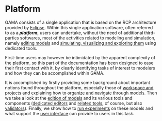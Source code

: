 
# Platform

GAMA consists of a single application that is based on the RCP architecture provided by [Eclipse](http://www.eclipse.org). Within this single application software, often referred to as a _**platform**_, users can undertake, without the need of additional third-parties softwares, most of the activities related to modeling and simulation, namely [editing models](https://github.com/gama-platform/gama/wiki/Content\References\PlatformDocumentation\EditingModels.md) and [simulating, visualizing and exploring them](https://github.com/gama-platform/gama/wiki/Content\References\PlatformDocumentation\RunningExperiments.md) using dedicated tools.

First-time users may however be intimidated by the apparent complexity of the platform, so this part of the documentation has been designed to ease their first contact with it, by clearly identifying tasks of interest to modelers and how they can be accomplished within GAMA.

It is accomplished by firstly providing some background about important notions found throughout the platform, especially those of [workspace and projects](https://github.com/gama-platform/gama/wiki/Content\References\PlatformDocumentation\WorkspaceProjectsAndModels.md) and explaining how to [organize and navigate through models](https://github.com/gama-platform/gama/wiki/Content\References\PlatformDocumentation\WorkspaceProjectsAndModels\NavigatingWorkspace.md). Then we take a look at the [edition of models](https://github.com/gama-platform/gama/wiki/Content\References\PlatformDocumentation\EditingModels.md) and its various tools and components ([dedicated editors](https://github.com/gama-platform/gama/wiki/Content\References\PlatformDocumentation\EditingModels\GamlEditorGeneralities.md) and [related tools](https://github.com/gama-platform/gama/wiki/Content\References\PlatformDocumentation\EditingModels\GamlEditorToolbar.md), of course, but also [validators](https://github.com/gama-platform/gama/wiki/Content\References\PlatformDocumentation\EditingModels\ValidationOfModels.md)). Finally, we show how to [run experiments](https://github.com/gama-platform/gama/wiki/Content\References\PlatformDocumentation\RunningExperiments.md) on these models and what support the [user interface](https://github.com/gama-platform/gama/wiki/Content\References\PlatformDocumentation\RunningExperiments\ExperimentsUserInterface.md) can provide to users in this task.